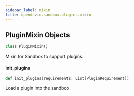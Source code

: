 ```yaml
---
sidebar_label: mixin
title: opendevin.sandbox.plugins.mixin
---
```


## PluginMixin Objects

```python
class PluginMixin()
```

Mixin for Sandbox to support plugins.

#### init\_plugins

```python
def init_plugins(requirements: List[PluginRequirement])
```

Load a plugin into the sandbox.

